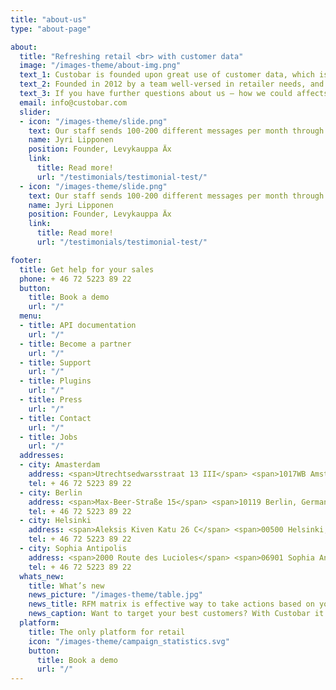 ```yaml
---
title: "about-us"
type: "about-page"

about:
  title: "Refreshing retail <br> with customer data"
  image: "/images-theme/about-img.png"
  text_1: Custobar is founded upon great use of customer data, which is gathered both in online and bricks-and-mortar stores. This enables multi-channel campaigns that can strengthen either area, while bridging the gap between the two like no other solution.
  text_2: Founded in 2012 by a team well-versed in retailer needs, and based in Helsinki, Finland, Custobar already provides its unique sales and marketing platform to over 40 major customers across Europe. We currently employ around 15 personnel, with offices in Helsinki, Amsterdam and Berlin.
  text_3: If you have further questions about us – how we could affects your business and want to hear more about Custobar, don’t hesitate to contact us at
  email: info@custobar.com
  slider:
  - icon: "/images-theme/slide.png"
    text: Our staff sends 100-200 different messages per month through Custobar. The secret is that it is so easy and motivating to use. You see the results the following day. Sometimes the conversion rates are just insane; 40% is not unheard of.
    name: Jyri Lipponen
    position: Founder, Levykauppa Äx
    link:
      title: Read more!
      url: "/testimonials/testimonial-test/"
  - icon: "/images-theme/slide.png"
    text: Our staff sends 100-200 different messages per month through Custobar. The secret is that it is so easy and motivating to use. You see the results the following day. Sometimes the conversion rates are just insane; 40% is not unheard of.
    name: Jyri Lipponen
    position: Founder, Levykauppa Äx
    link:
      title: Read more!
      url: "/testimonials/testimonial-test/"  

footer:
  title: Get help for your sales
  phone: + 46 72 5223 89 22
  button:
    title: Book a demo
    url: "/"
  menu:
  - title: API documentation
    url: "/"
  - title: Become a partner
    url: "/"
  - title: Support
    url: "/"
  - title: Plugins
    url: "/"
  - title: Press
    url: "/"
  - title: Contact
    url: "/"
  - title: Jobs
    url: "/"
  addresses:
  - city: Amasterdam
    address: <span>Utrechtsedwarsstraat 13 III</span> <span>1017WB Amsterdam, Netherlands</span>
    tel: + 46 72 5223 89 22
  - city: Berlin
    address: <span>Max-Beer-Straße 15</span> <span>10119 Berlin, Germany</span>
    tel: + 46 72 5223 89 22
  - city: Helsinki
    address: <span>Aleksis Kiven Katu 26 C</span> <span>00500 Helsinki, Finland</span>
    tel: + 46 72 5223 89 22
  - city: Sophia Antipolis
    address: <span>2000 Route des Lucioles</span> <span>06901 Sophia Antipolis, France</span>
    tel: + 46 72 5223 89 22
  whats_new:
    title: What’s new
    news_picture: "/images-theme/table.jpg"
    news_title: RFM matrix is effective way to take actions based on your customer data.
    news_caption: Want to target your best customers? With Custobar it's click-and-go!
  platform:
    title: The only platform for retail
    icon: "/images-theme/campaign_statistics.svg"
    button:
      title: Book a demo
      url: "/"
---
```

